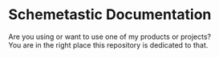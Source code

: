 # Schemetastic Documentation
Are you using or want to use one of my products or projects?
<br>
You are in the right place this repository is dedicated to that.
